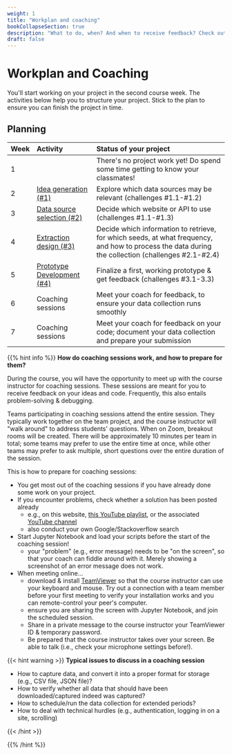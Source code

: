 ```yaml
---
weight: 1
title: "Workplan and coaching"
bookCollapseSection: true
description: "What to do, when? And when to receive feedback? Check out the workplan!"
draft: false
---
```



# Workplan and Coaching

You'll start working on your project in the second course week. The activities below help you to structure your project. Stick to the plan to ensure you can finish the project in time.

## Planning

| Week | Activity | Status of your project
|:---- | :---- | :---- |
| 1 |   | There's no project work yet! Do spend some time getting to know your classmates! |
| 2 | [Idea generation (#1)](activity1.md)  | Explore which data sources may be relevant (challenges #1.1-#1.2) |
| 3 | [Data source selection (#2)](activity2.md)  | Decide which website or API to use (challenges #1.1-#1.3) |
| 4 | [Extraction design (#3)](activity3.md)  | Decide which information to retrieve, for which seeds, at what frequency, and how to process the data during the collection (challenges #2.1-#2.4) |
| 5 | [Prototype Development (#4)](activity4.md)  | Finalize a first, working prototype & get feedback (challenges #3.1-3.3)|
| 6 | Coaching sessions  | Meet your coach for feedback, to ensure your data collection runs smoothly |
| 7 | Coaching sessions | Meet your coach for feedback on your code; document your data collection and prepare your submission |

{{% hint info %}}
__How do coaching sessions work, and how to prepare for them?__

During the course, you will have the opportunity to meet up with the course instructor for coaching sessions. These sessions are meant for you to receive feedback on your ideas and code. Frequently, this also entails problem-solving & debugging.

Teams participating in coaching sessions attend the entire session. They typically work together on the team project, and the course instructor will "walk around" to address students' questions. When on Zoom, breakout rooms will be created. There will be approximately 10 minutes per team in total; some teams may prefer to use the entire time at once, while other teams may prefer to ask multiple, short questions over the entire duration of the session.

This is how to prepare for coaching sessions:

- You get most out of the coaching sessions if you have already done some work on your project.
- If you encounter problems, check whether a solution has been posted already
    - e.g., on this website, [this YouTube playlist](https://www.youtube.com/playlist?list=PLdDbyJQwReWhis9Ns7_NfYzw4YAp91D6G), or the associated [YouTube channel](https://youtube.com/c/hannesdatta)
    - also conduct your own Google/Stackoverflow search
- Start Jupyter Notebook and load your scripts before the start of the coaching session!
    - your "problem" (e.g., error message) needs to be "on the screen", so that your coach can fiddle around with it. Merely showing a screenshot of an error message does not work.
- When meeting online...
    - download & install [TeamViewer](https://tilburgsciencehub.com/get/teamviewer) so that the course instructor can use your keyboard and mouse. Try out a connection with a team member before your first meeting to verify your installation works and you can remote-control your peer's computer.
    - ensure you are sharing the screen with Jupyter Notebook, and join the scheduled session. 
    - Share in a private message to the course instructor your TeamViewer ID & temporary password.
    - Be prepared that the course instructor takes over your screen. Be able to talk (i.e., check your microphone settings before!).

{{< hint warning >}}
__Typical issues to discuss in a coaching session__
- How to capture data, and convert it into a proper format for storage (e.g., CSV file, JSON file)?
- How to verify whether all data that should have been downloaded/captured indeed was captured?
- How to schedule/run the data collection for extended periods?
- How to deal with technical hurdles (e.g., authentication, logging in on a site, scrolling)

{{< /hint >}}

{{% /hint %}}